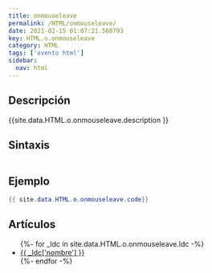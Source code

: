 ```yaml
---
title: onmouseleave
permalink: /HTML/onmouseleave/
date: 2021-02-15 01:07:21.568793
key: HTML.o.onmouseleave
category: HTML
tags: ['evento html']
sidebar: 
  nav: html
---
```


## Descripción
{{site.data.HTML.o.onmouseleave.description }}

## Sintaxis
~~~html
~~~

## Ejemplo
~~~java
{{ site.data.HTML.o.onmouseleave.code}}
~~~

## Artículos
<ul>
{%- for _ldc in site.data.HTML.o.onmouseleave.ldc -%}
   <li>
       <a href="{{_ldc['url'] }}">{{ _ldc['nombre'] }}</a>
   </li>
{%- endfor -%}
</ul>
